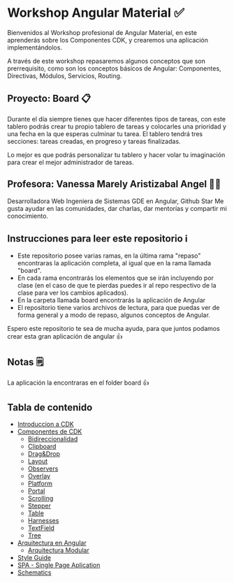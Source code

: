 # Workshop Angular Material ✅

Bienvenidos al Workshop profesional de Angular Material, en este aprenderás sobre los Componentes CDK, y crearemos una aplicación implementándolos.

A través de este workshop repasaremos algunos conceptos que son prerrequisito, como son los conceptos básicos de Angular: Componentes, Directivas, Módulos, Servicios, Routing.

## Proyecto: Board 📋

Durante el día siempre tienes que hacer diferentes tipos de tareas, con este tablero podrás crear tu propio tablero de tareas y colocarles una prioridad y una fecha en la que esperas culminar tu tarea. El tablero tendrá tres secciones: tareas creadas, en progreso y tareas finalizadas.

Lo mejor es que podrás personalizar tu tablero y hacer volar tu imaginación para crear el mejor administrador de tareas.

## Profesora: Vanessa Marely Aristizabal Angel 👩‍💻
Desarrolladora Web
Ingeniera de Sistemas
GDE en Angular, Github Star
Me gusta ayudar en las comunidades, dar charlas, dar mentorías y compartir mi conocimiento. 

## Instrucciones para leer este repositorio ℹ️
- Este repositorio posee varias ramas, en la última rama "repaso" encontraras la aplicación completa, al igual que en la rama llamada "board".
- En cada rama encontrarás los elementos que se irán incluyendo por clase (en el caso de que te pierdas puedes ir al repo respectivo de la clase para ver los cambios aplicados).
- En la carpeta llamada board encontrarás la aplicación de Angular
- El repositorio tiene varios archivos de lectura, para que puedas ver de forma general y a modo de repaso, algunos conceptos de Angular.

Espero este repositorio te sea de mucha ayuda, para que juntos podamos crear esta gran aplicación de angular 👍

## Notas 🗒️

La aplicación la encontraras en el folder board 👍

## Tabla de contenido

- [Introduccion a CDK](cdk.md)
- [Componentes de CDK](components-cdk.md)
  - [Bidireccionalidad](components-cdk.md#Bidireccionalidad)
  - [Clipboard](components-cdk.md#Clipboard)
  - [Drag&Drop](components-cdk.md#Drag&Drop)
  - [Layout](components-cdk.md#Layout)
  - [Observers](components-cdk.md#Observers)
  - [Overlay](components-cdk.md#Overlay)
  - [Platform](components-cdk.md#Platform)
  - [Portal](components-cdk.md#Portal)
  - [Scrolling](components-cdk.md#Scrolling)
  - [Stepper](components-cdk.md#Stepper)
  - [Table](components-cdk.md#Table)
  - [Harnesses](components-cdk.md#Harnesses)
  - [TextField](components-cdk.md#TextField)
  - [Tree](components-cdk.md#Tree)
- [Arquitectura en Angular](architecture.md)
  - [Arquitectura Modular](architecture.md#Arquitectura%Modular)
- [Style Guide](architecture.md#Style%Guide)
- [SPA - Single Page Aplication](spa.md)
- [Schematics](schematics.md)

